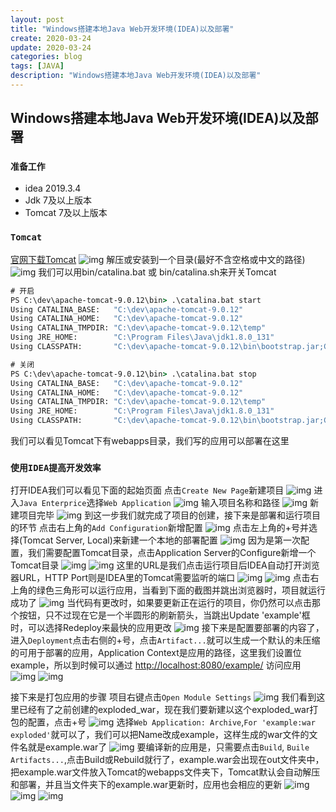 ```yaml
---
layout: post
title: "Windows搭建本地Java Web开发环境(IDEA)以及部署"
create: 2020-03-24
update: 2020-03-24
categories: blog
tags: [JAVA]
description: "Windows搭建本地Java Web开发环境(IDEA)以及部署"
---
```


## Windows搭建本地Java Web开发环境(IDEA)以及部署

### `准备工作`

- idea 2019.3.4
- Jdk 7及以上版本
- Tomcat 7及以上版本

### `Tomcat`

[官网下载Tomcat](https://tomcat.apache.org/)
![img](/img/2020-03-24-tomcat-download.png)
解压或安装到一个目录(最好不含空格或中文的路径)
![img](/img/2020-03-24-tomcat-directory.png)
我们可以用bin/catalina.bat 或 bin/catalina.sh来开关Tomcat

```bat
# 开启
PS C:\dev\apache-tomcat-9.0.12\bin> .\catalina.bat start
Using CATALINA_BASE:   "C:\dev\apache-tomcat-9.0.12"
Using CATALINA_HOME:   "C:\dev\apache-tomcat-9.0.12"
Using CATALINA_TMPDIR: "C:\dev\apache-tomcat-9.0.12\temp"
Using JRE_HOME:        "C:\Program Files\Java\jdk1.8.0_131"
Using CLASSPATH:       "C:\dev\apache-tomcat-9.0.12\bin\bootstrap.jar;C:\dev\apache-tomcat-9.0.12\bin\tomcat-juli.jar"

# 关闭
PS C:\dev\apache-tomcat-9.0.12\bin> .\catalina.bat stop
Using CATALINA_BASE:   "C:\dev\apache-tomcat-9.0.12"
Using CATALINA_HOME:   "C:\dev\apache-tomcat-9.0.12"
Using CATALINA_TMPDIR: "C:\dev\apache-tomcat-9.0.12\temp"
Using JRE_HOME:        "C:\Program Files\Java\jdk1.8.0_131"
Using CLASSPATH:       "C:\dev\apache-tomcat-9.0.12\bin\bootstrap.jar;C:\dev\apache-tomcat-9.0.12\bin\tomcat-juli.jar"
```

我们可以看见Tomcat下有webapps目录，我们写的应用可以部署在这里

### `使用IDEA提高开发效率`

打开IDEA我们可以看见下面的起始页面
点击`Create New Page`新建项目
![img](/img/2020-03-24-idea-start-page.png)
进入`Java Enterprice`选择`Web Application`
![img](/img/2020-03-24-idea-new-project.png)
输入项目名称和路径
![img](/img/2020-03-24-idea-new-project-1.png)
新建项目完毕
![img](/img/2020-03-24-idea-new-project-2.png)
到这一步我们就完成了项目的创建，接下来是部署和运行项目的环节
点击右上角的`Add Configuration`新增配置
![img](/img/2020-03-24-idea-add-conf.png)
点击左上角的+号并选择(Tomcat Server, Local)来新建一个本地的部署配置
![img](/img/2020-03-24-idea-add-conf-1.png)
因为是第一次配置，我们需要配置Tomcat目录，点击Application Server的Configure新增一个Tomcat目录
![img](/img/2020-03-24-idea-add-conf-2.png)
![img](/img/2020-03-24-idea-add-conf-3.png)
这里的URL是我们点击运行项目后IDEA自动打开浏览器URL，HTTP Port则是IDEA里的Tomcat需要监听的端口
![img](/img/2020-03-24-idea-add-conf-4.png)
![img](/img/2020-03-24-idea-add-conf-5.png)
点击右上角的绿色三角形可以运行应用，当看到下面的截图并跳出浏览器时，项目就运行成功了
![img](/img/2020-03-24-idea-start.png)
当代码有更改时，如果要更新正在运行的项目，你仍然可以点击那个按钮，只不过现在它是一个半圆形的刷新箭头，当跳出Update 'example'框时，可以选择Redeploy来最快的应用更改
![img](/img/2020-03-24-idea-start-1.png)
接下来是配置要部署的内容了，进入`Deployment`点击右侧的+号，点击`Artifact...`就可以生成一个默认的未压缩的可用于部署的应用，Application Context是应用的路径，这里我们设置位example，所以到时候可以通过 <http://localhost:8080/example/> 访问应用
![img](/img/2020-03-24-idea-add-conf-6.png)
![img](/img/2020-03-24-idea-add-conf-7.png)

接下来是打包应用的步骤
项目右键点击`Open Module Settings`
![img](/img/2020-03-24-idea-pack.png)
我们看到这里已经有了之前创建的exploded_war，现在我们要新建以这个exploded_war打包的配置，点击+号
![img](/img/2020-03-24-idea-pack-1.png)
选择`Web Application: Archive`,`For 'example:war exploded'`就可以了，我们可以把Name改成example，这样生成的war文件的文件名就是example.war了
![img](/img/2020-03-24-idea-pack-2.png)
要编译新的应用是，只需要点击`Build`, `Buile Artifacts...`,点击Build或Rebuild就行了，example.war会出现在out文件夹中，把example.war文件放入Tomcat的webapps文件夹下，Tomcat默认会自动解压和部署，并且当文件夹下的example.war更新时，应用也会相应的更新
![img](/img/2020-03-24-idea-pack-3.png)
![img](/img/2020-03-24-idea-pack-4.png)
![img](/img/2020-03-24-idea-pack-5.png)
